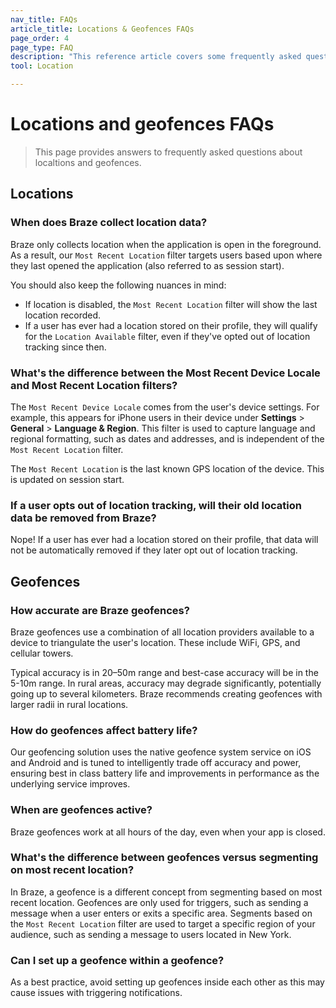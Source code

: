 ```yaml
---
nav_title: FAQs
article_title: Locations & Geofences FAQs
page_order: 4
page_type: FAQ
description: "This reference article covers some frequently asked questions surrounding the use of Geofences."
tool: Location

---
```


# Locations and geofences FAQs

> This page provides answers to frequently asked questions about localtions and geofences.

## Locations

### When does Braze collect location data?

Braze only collects location when the application is open in the foreground. As a result, our `Most Recent Location` filter targets users based upon where they last opened the application (also referred to as session start). 

You should also keep the following nuances in mind:

- If location is disabled, the `Most Recent Location` filter will show the last location recorded.
- If a user has ever had a location stored on their profile, they will qualify for the `Location Available` filter, even if they've opted out of location tracking since then.

### What's the difference between the Most Recent Device Locale and Most Recent Location filters?

The `Most Recent Device Locale` comes from the user's device settings. For example, this appears for iPhone users in their device under **Settings** > **General** > **Language & Region**. This filter is used to capture language and regional formatting, such as dates and addresses, and is independent of the `Most Recent Location` filter.

The `Most Recent Location` is the last known GPS location of the device. This is updated on session start.

### If a user opts out of location tracking, will their old location data be removed from Braze?

Nope! If a user has ever had a location stored on their profile, that data will not be automatically removed if they later opt out of location tracking.

## Geofences

### How accurate are Braze geofences?

Braze geofences use a combination of all location providers available to a device to triangulate the user's location. These include WiFi, GPS, and cellular towers.

Typical accuracy is in 20–50m range and best-case accuracy will be in the 5-10m range. In rural areas, accuracy may degrade significantly, potentially going up to several kilometers. Braze recommends creating geofences with larger radii in rural locations.

### How do geofences affect battery life?

Our geofencing solution uses the native geofence system service on iOS and Android and is tuned to intelligently trade off accuracy and power, ensuring best in class battery life and improvements in performance as the underlying service improves.

### When are geofences active?

Braze geofences work at all hours of the day, even when your app is closed.

### What's the difference between geofences versus segmenting on most recent location?

In Braze, a geofence is a different concept from segmenting based on most recent location. Geofences are only used for triggers, such as sending a message when a user enters or exits a specific area. Segments based on the `Most Recent Location` filter are used to target a specific region of your audience, such as sending a message to users located in New York.

### Can I set up a geofence within a geofence?

As a best practice, avoid setting up geofences inside each other as this may cause issues with triggering notifications.

[3]: https://developers.google.com/android/reference/com/google/android/gms/location/package-summary
[4]: https://developer.apple.com/library/content/documentation/UserExperience/Conceptual/LocationAwarenessPG/RegionMonitoring/RegionMonitoring.html
